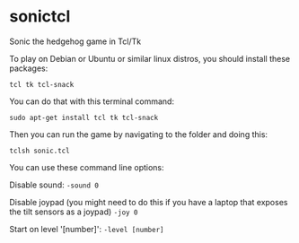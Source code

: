 # sonictcl
Sonic the hedgehog game in Tcl/Tk

To play on Debian or Ubuntu or similar linux distros, you should install these packages:

`tcl tk tcl-snack`

You can do that with this terminal command:

`sudo apt-get install tcl tk tcl-snack`

Then you can run the game by navigating to the folder and doing this:

`tclsh sonic.tcl`

You can use these command line options: 

Disable sound: `-sound 0`

Disable joypad (you might need to do this if you have a laptop that exposes the tilt sensors as a joypad) `-joy 0`

Start on level '[number]': `-level [number]`

